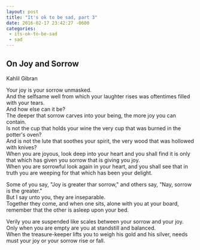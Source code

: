 ```yaml
---
layout: post
title: "It's ok to be sad, part 3"
date: 2016-02-17 23:42:27 -0600
categories: 
 - its-ok-to-be-sad
 - sad
---
```


## On Joy and Sorrow

<span class="small italic">Kahlil Gibran</span>

Your joy is your sorrow unmasked.  
And the selfsame well from which your laughter rises was oftentimes filled with your tears.  
And how else can it be?  
The deeper that sorrow carves into your being, the more joy you can contain.  
Is not the cup that holds your wine the very cup that was burned in the potter's oven?  
And is not the lute that soothes your spirit, the very wood that was hollowed with knives?  
When you are joyous, look deep into your heart and you shall find it is only that which has given you sorrow that is giving you joy.  
When you are sorrowful look again in your heart, and you shall see that in truth you are weeping for that which has been your delight.  

Some of you say, "Joy is greater thar sorrow," and others say, "Nay, sorrow is the greater."  
But I say unto you, they are inseparable.  
Together they come, and when one sits, alone with you at your board, remember that the other is asleep upon your bed.  

Verily you are suspended like scales between your sorrow and your joy.  
Only when you are empty are you at standstill and balanced.  
When the treasure-keeper lifts you to weigh his gold and his silver, needs must your joy or your sorrow rise or fall.  
